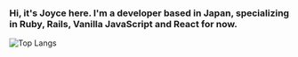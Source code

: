 ### Hi, it's Joyce here.  I'm a developer based in Japan, specializing in Ruby, Rails, Vanilla JavaScript and React for now. 

![Top Langs](https://github-readme-stats.vercel.app/api/top-langs/?username=jshizuki&layout=compact&exclude_repo=my-new-theme)

<!--
**jshizuki/jshizuki** is a ✨ _special_ ✨ repository because its `README.md` (this file) appears on your GitHub profile.
